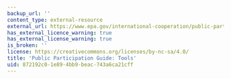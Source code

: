 ```yaml
---
backup_url: ''
content_type: external-resource
external_url: https://www.epa.gov/international-cooperation/public-participation-guide-tools
has_external_licence_warning: true
has_external_license_warning: true
is_broken: ''
license: https://creativecommons.org/licenses/by-nc-sa/4.0/
title: 'Public Participation Guide: Tools'
uid: 872192c0-1e89-4bb9-beac-743a6ca21cff
---
```

